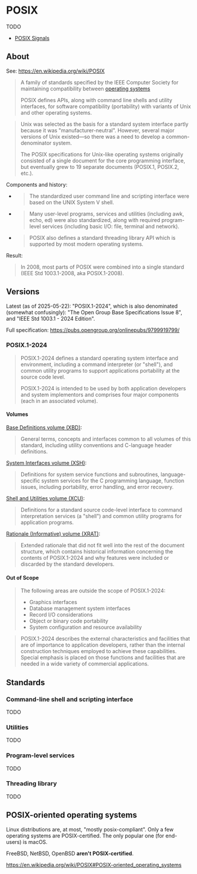 # POSIX

TODO

- [POSIX Signals](posix-signals.md)

## About

See: <https://en.wikipedia.org/wiki/POSIX>

> A family of standards specified by the IEEE Computer Society for maintaining compatibility
  between [operating systems](#operating-system)
>
> POSIX defines APIs, along with command line shells and utility interfaces,
  for software compatibility (portability) with variants of Unix and other operating systems.

> Unix was selected as the basis for a standard system interface partly because it was
  "manufacturer-neutral". However, several major versions of Unix existed—so there was
  a need to develop a common-denominator system.
>
> The POSIX specifications for Unix-like operating systems originally consisted of a
  single document for the core programming interface, but eventually grew to 19 separate
  documents (POSIX.1, POSIX.2, etc.).

Components and history:

- > The standardized user command line and scripting interface were based on the
    UNIX System V shell.
- > Many user-level programs, services and utilities (including awk, echo, ed) were also
    standardized, along with required program-level services (including basic I/O:
    file, terminal and network).
- > POSIX also defines a standard threading library API which is supported by most modern
    operating systems.

Result:

> In 2008, most parts of POSIX were combined into a single standard
  (IEEE Std 1003.1-2008, aka POSIX.1-2008).

## Versions

Latest (as of 2025-05-22): "POSIX.1-2024", which is also denominated (somewhat confusingly):
"The Open Group Base Specifications Issue 8", and "IEEE Std 1003.1 - 2024 Edition".

Full specification: <https://pubs.opengroup.org/onlinepubs/9799919799/>

### POSIX.1-2024

> POSIX.1-2024 defines a standard operating system interface and environment, including a
> command interpreter (or "shell"), and common utility programs to support applications
> portability at the source code level.
>
> POSIX.1-2024 is intended to be used by both application developers and system implementors
> and comprises four major components (each in an associated volume).

#### Volumes

[Base Definitions volume (XBD)](https://pubs.opengroup.org/onlinepubs/9799919799/idx/xbd.html):

> General terms, concepts and interfaces common to all volumes of this standard, including
  utility conventions and C-language header definitions.

[System Interfaces volume (XSH)](https://pubs.opengroup.org/onlinepubs/9799919799/idx/xsh.html):
> Definitions for system service functions and subroutines, language-specific system services
  for the C programming language, function issues, including portability, error handling,
  and error recovery.

[Shell and Utilities volume (XCU)](https://pubs.opengroup.org/onlinepubs/9799919799/idx/xcu.html):

> Definitions for a standard source code-level interface to command interpretation services
  (a "shell") and common utility programs for application programs.

[Rationale (Informative) volume (XRAT)](https://pubs.opengroup.org/onlinepubs/9799919799/idx/xrat.html):

> Extended rationale that did not fit well into the rest of the document structure,
  which contains historical information concerning the contents of POSIX.1-2024
  and why features were included or discarded by the standard developers.

#### Out of Scope

> The following areas are outside the scope of POSIX.1-2024:
>
> - Graphics interfaces
> - Database management system interfaces
> - Record I/O considerations
> - Object or binary code portability
> - System configuration and resource availability

> POSIX.1-2024 describes the external characteristics and facilities that are of importance
  to application developers, rather than the internal construction techniques employed to
  achieve these capabilities.
> Special emphasis is placed on those functions and facilities that are needed in a wide variety
  of commercial applications.

## Standards

### Command-line shell and scripting interface

TODO

### Utilities

TODO

### Program-level services

TODO

### Threading library

TODO

## POSIX-oriented operating systems

Linux distributions are, at most, "mostly posix-compliant". Only a few operating systems
are POSIX-certified. The only popular one (for end-users) is macOS.

FreeBSD, NetBSD, OpenBSD **aren't POSIX-certified**.

<https://en.wikipedia.org/wiki/POSIX#POSIX-oriented_operating_systems>
